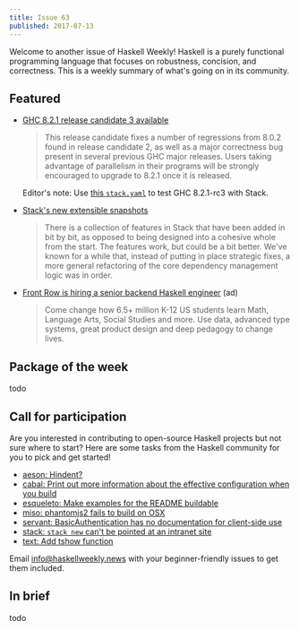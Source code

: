 ```yaml
---
title: Issue 63
published: 2017-07-13
---
```


Welcome to another issue of Haskell Weekly!
Haskell is a purely functional programming language that focuses on robustness, concision, and correctness.
This is a weekly summary of what's going on in its community.

## Featured

-   [GHC 8.2.1 release candidate 3 available](https://mail.haskell.org/pipermail/ghc-devs/2017-July/014364.html)

    > This release candidate fixes a number of regressions from 8.0.2 found in release candidate 2, as well as a major correctness bug present in several previous GHC major releases. Users taking advantage of parallelism in their programs will be strongly encouraged to upgrade to 8.2.1 once it is released.

    Editor's note: Use [this `stack.yaml`](https://gist.github.com/tfausak/623d283cfe7a338bcbfca56ddfec0ecd/cc31f363737a40d297af934f813730b022fdfd64) to test GHC 8.2.1-rc3 with Stack.

-   [Stack's new extensible snapshots](https://www.fpcomplete.com/blog/2017/07/stacks-new-extensible-snapshots)

    > There is a collection of features in Stack that have been added in bit by bit, as opposed to being designed into a cohesive whole from the start. The features work, but could be a bit better. We've known for a while that, instead of putting in place strategic fixes, a more general refactoring of the core dependency management logic was in order.

-   [Front Row is hiring a senior backend Haskell engineer](https://frontrow.workable.com/j/463B843754) (ad)

    > Come change how 6.5+ million K-12 US students learn Math, Language Arts, Social Studies and more. Use data, advanced type systems, great product design and deep pedagogy to change lives.

## Package of the week

todo

## Call for participation

Are you interested in contributing to open-source Haskell projects but not sure where to start?
Here are some tasks from the Haskell community for you to pick and get started!

- [aeson: Hindent?](https://github.com/bos/aeson/issues/527)
- [cabal: Print out more information about the effective configuration when you build](https://github.com/haskell/cabal/issues/3945)
- [esqueleto: Make examples for the README buildable](https://github.com/bitemyapp/esqueleto/issues/4)
- [miso: phantomjs2 fails to build on OSX](https://github.com/dmjio/miso/issues/160)
- [servant: BasicAuthentication has no documentation for client-side use](https://github.com/haskell-servant/servant/issues/752)
- [stack: `stack new` can't be pointed at an intranet site](https://github.com/commercialhaskell/stack/issues/2804)
- [text: Add tshow function](https://github.com/bos/text/issues/183)

Email <info@haskellweekly.news> with your beginner-friendly issues to get them included.

## In brief

todo
